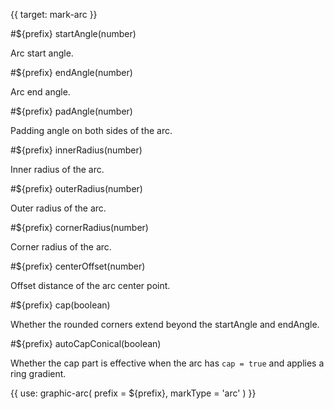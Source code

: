 {{ target: mark-arc }}

<!-- IArcMarkSpec -->

#${prefix} startAngle(number)

Arc start angle.

#${prefix} endAngle(number)

Arc end angle.

#${prefix} padAngle(number)

Padding angle on both sides of the arc.

#${prefix} innerRadius(number)

Inner radius of the arc.

#${prefix} outerRadius(number)

Outer radius of the arc.

#${prefix} cornerRadius(number)

Corner radius of the arc.

#${prefix} centerOffset(number)

Offset distance of the arc center point.

#${prefix} cap(boolean)

Whether the rounded corners extend beyond the startAngle and endAngle.

#${prefix} autoCapConical(boolean)

Whether the cap part is effective when the arc has `cap = true` and applies a ring gradient.

{{ use: graphic-arc(
  prefix = ${prefix},
  markType = 'arc'
) }}
